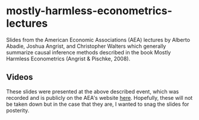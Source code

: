 # mostly-harmless-econometrics-lectures
Slides from the American Economic Associations (AEA) lectures by Alberto Abadie, Joshua Angrist, and Christopher Walters which generally summarize causal inference methods described in the book Mostly Harmless Econometrics (Angrist &amp; Pischke, 2008).

## Videos
These slides were presented at the above described event, which was recorded and is publicly on the AEA's website [here](https://www.aeaweb.org/conference/cont-ed/2020-webcasts). Hopefully, these will not be taken down but in the case that they are, I wanted to snag the slides for posterity.

